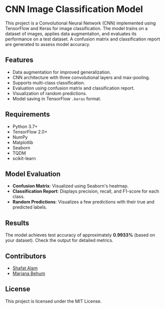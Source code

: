 # CNN Image Classification Model

This project is a Convolutional Neural Network (CNN) implemented using TensorFlow and Keras for image classification. The model trains on a dataset of images, applies data augmentation, and evaluates its performance on a test dataset. A confusion matrix and classification report are generated to assess model accuracy.

## Features
- Data augmentation for improved generalization.
- CNN architecture with three convolutional layers and max-pooling.
- Supports multi-class classification.
- Evaluation using confusion matrix and classification report.
- Visualization of random predictions.
- Model saving in TensorFlow `.keras` format.


## Requirements
- Python 3.7+
- TensorFlow 2.0+
- NumPy
- Matplotlib
- Seaborn
- TQDM
- scikit-learn


## Model Evaluation
- **Confusion Matrix**: Visualized using Seaborn's heatmap.
- **Classification Report**: Displays precision, recall, and F1-score for each class.
- **Random Predictions**: Visualizes a few predictions with their true and predicted labels.

## Results
The model achieves test accuracy of approximately **0.9933%** (based on your dataset). Check the output for detailed metrics.
## Contributors
- [Shafat Alam](https://github.com/shafat21)
- [Marjana Behum](https://github.com/marjana15)

## License
This project is licensed under the MIT License.
